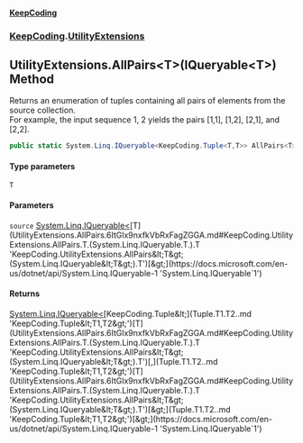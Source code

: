 #### [KeepCoding](index.md 'index')
### [KeepCoding](KeepCoding.md 'KeepCoding').[UtilityExtensions](UtilityExtensions.md 'KeepCoding.UtilityExtensions')
## UtilityExtensions.AllPairs&lt;T&gt;(IQueryable&lt;T&gt;) Method
Returns an enumeration of tuples containing all pairs of elements from the source collection.  
For example, the input sequence 1, 2 yields the pairs [1,1], [1,2], [2,1], and [2,2].  
```csharp
public static System.Linq.IQueryable<KeepCoding.Tuple<T,T>> AllPairs<T>(this System.Linq.IQueryable<T> source);
```
#### Type parameters
<a name='KeepCoding.UtilityExtensions.AllPairs.T.(System.Linq.IQueryable.T.).T'></a>
`T`  
  
#### Parameters
<a name='KeepCoding.UtilityExtensions.AllPairs.T.(System.Linq.IQueryable.T.).source'></a>
`source` [System.Linq.IQueryable&lt;](https://docs.microsoft.com/en-us/dotnet/api/System.Linq.IQueryable-1 'System.Linq.IQueryable`1')[T](UtilityExtensions.AllPairs.6ItGlx9nxfkVbRxFagZGGA.md#KeepCoding.UtilityExtensions.AllPairs.T.(System.Linq.IQueryable.T.).T 'KeepCoding.UtilityExtensions.AllPairs&lt;T&gt;(System.Linq.IQueryable&lt;T&gt;).T')[&gt;](https://docs.microsoft.com/en-us/dotnet/api/System.Linq.IQueryable-1 'System.Linq.IQueryable`1')  
  
#### Returns
[System.Linq.IQueryable&lt;](https://docs.microsoft.com/en-us/dotnet/api/System.Linq.IQueryable-1 'System.Linq.IQueryable`1')[KeepCoding.Tuple&lt;](Tuple.T1.T2..md 'KeepCoding.Tuple&lt;T1,T2&gt;')[T](UtilityExtensions.AllPairs.6ItGlx9nxfkVbRxFagZGGA.md#KeepCoding.UtilityExtensions.AllPairs.T.(System.Linq.IQueryable.T.).T 'KeepCoding.UtilityExtensions.AllPairs&lt;T&gt;(System.Linq.IQueryable&lt;T&gt;).T')[,](Tuple.T1.T2..md 'KeepCoding.Tuple&lt;T1,T2&gt;')[T](UtilityExtensions.AllPairs.6ItGlx9nxfkVbRxFagZGGA.md#KeepCoding.UtilityExtensions.AllPairs.T.(System.Linq.IQueryable.T.).T 'KeepCoding.UtilityExtensions.AllPairs&lt;T&gt;(System.Linq.IQueryable&lt;T&gt;).T')[&gt;](Tuple.T1.T2..md 'KeepCoding.Tuple&lt;T1,T2&gt;')[&gt;](https://docs.microsoft.com/en-us/dotnet/api/System.Linq.IQueryable-1 'System.Linq.IQueryable`1')  
